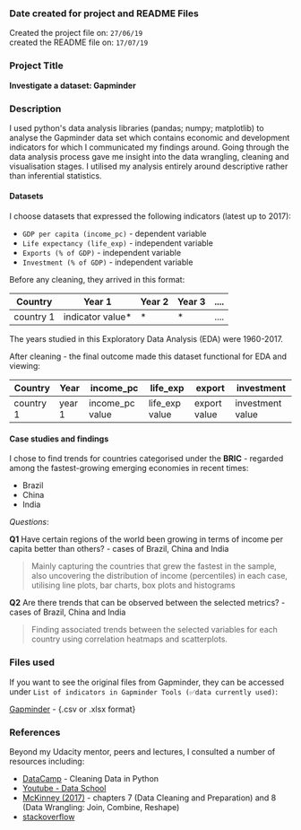 ### Date created for project and README Files
Created the project file on: ```27/06/19```
<br>
created the README file on: ```17/07/19```

### Project Title
**Investigate a dataset: Gapminder**

### Description
I used python's data analysis libraries (pandas; numpy; matplotlib) to analyse the Gapminder data set which contains economic and development indicators for which I communicated my findings around.
Going through the data analysis process gave me insight into the data wrangling, cleaning and visualisation stages.
I utilised my analysis entirely around descriptive rather than inferential statistics.

#### Datasets
I choose datasets that expressed the following indicators (latest up to 2017):
* `GDP per capita (income_pc)` - dependent variable
* `Life expectancy (life_exp)` - independent variable
* `Exports (% of GDP)` - independent variable
* `Investment (% of GDP)` - independent variable

Before any cleaning, they arrived in this format:

Country | Year 1 | Year 2 | Year 3 | .... |
------------ | ------------- | ------------- | ------------- | ---------
country 1| indicator value* | * | * | ....

The years studied in this Exploratory Data Analysis (EDA) were 1960-2017.

After cleaning - the final outcome made this dataset functional for EDA and viewing:

Country | Year | income_pc | life_exp | export | investment
------------ | ------------- | ------------- | ------------- | ------------| ------------ |
country 1| year 1 | income_pc value | life_exp value | export value| investment value

#### Case studies and findings
I chose to find trends for countries categorised under the **BRIC** - regarded among the fastest-growing emerging economies in recent times:
- Brazil
- China
- India

*Questions*:

**Q1** Have certain regions of the world been growing in terms of income per capita better than others? - cases of Brazil, China and India

> Mainly capturing the countries that grew the fastest in the sample, also uncovering the distribution of income (percentiles) in each case, utilising line plots, bar charts, box plots and histograms

**Q2** Are there trends that can be observed between the selected metrics? - cases of Brazil, China and India

> Finding associated trends between the selected variables for each country using correlation heatmaps and scatterplots.

### Files used

If you want to see the original files from Gapminder, they can be accessed under ```List of indicators in Gapminder Tools (✅data currently used)```:

[Gapminder](https://www.gapminder.org/data/) - {.csv or .xlsx format}

### References

Beyond my Udacity mentor, peers and lectures, I consulted a number of resources including:

* [DataCamp](https://www.datacamp.com/courses/cleaning-data-in-python) - Cleaning Data in Python
* [Youtube - Data School](https://www.youtube.com/user/dataschool)
* [McKinney (2017)](https://www.oreilly.com/library/view/python-for-data/9781491957653/) - chapters 7 (Data Cleaning and Preparation) and 8 (Data Wrangling: Join, Combine, Reshape)
* [stackoverflow](https://stackoverflow.com/)

